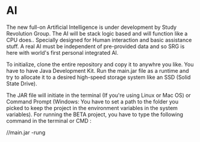 # AI
The new full-on Artificial Intelligence is under development by Study Revolution Group. The AI will be stack logic based and will function like a CPU does.. Specially designed for Human interaction and basic assistance stuff. A real AI must be independent of pre-provided data and so SRG is here with world's first personal integrated AI.

To initialize, clone the entire repository and copy it to anywhre you like. You have to have Java Development Kit. Run the main.jar file as a runtime and try to allocate it to a desired high-speed storage system like an SSD (Solid State Drive).

The JAR file will initiate in the terminal (If you're using Linux or Mac OS) or Command Prompt (Windows: You have to set a path to the folder you picked to keep the project in the environment variables in the system variables). For running the BETA project, you have to type the following command in the terminal or CMD :

//main.jar -rung

